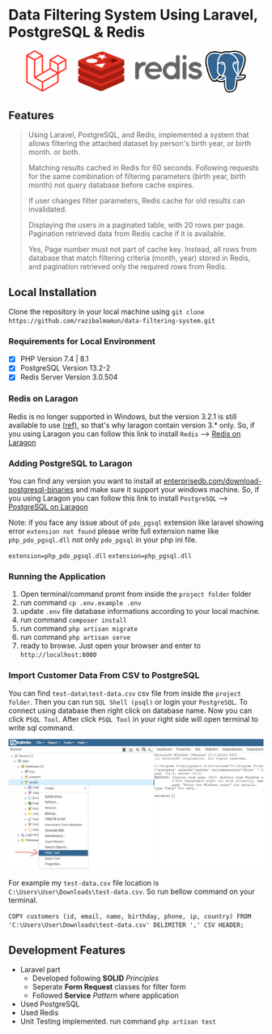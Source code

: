 # Data Filtering System Using  Laravel, PostgreSQL & Redis

<p align="center"><a href="https://laravel.com" target="_blank">
<img src="./github/laravel.svg" width="80"></a>&nbsp;&nbsp;&nbsp;&nbsp;
<a href="https://redis.io/" target="_blank" rel="noopener noreferrer"><img width="250" src="./github/redis.png" alt="Redis logo"></a>
<a href="https://www.postgresql.org/" target="_blank">
      <img alt="PostgreSQL" width="80" src="./github/postgresql.png">
    </a>
</p>

## Features

> Using Laravel, PostgreSQL, and Redis, implemented a system that allows filtering the attached dataset by person's birth year, or birth month. or both.
> 
> Matching results cached in Redis for 60 seconds. Following requests for the same combination of filtering parameters (birth year, birth month) not query database before cache expires. 
> 
> If user changes filter parameters, Redis cache for old results can invalidated.
> 
> Displaying the users in a paginated table, with 20 rows per page. Pagination retrieved data from Redis cache if it is available.
> 
> Yes, Page number must not part of cache key. Instead, all rows from database that match filtering criteria (month, year) stored in Redis, and pagination retrieved only the required rows from Redis.


## Local Installation

Clone the repository in your local machine using `git clone https://github.com/razibalmamun/data-filtering-system.git`

### Requirements for Local Environment

-   [x] PHP Version 7.4 | 8.1
-   [x] PostgreSQL Version 13.2-2
-   [x] Redis Server Version 3.0.504

### Redis on Laragon
Redis is no longer supported in Windows, but the version 3.2.1 is still available to use [(ref)](https://redis.com/blog/redis-on-windows-8-1-and-previous-versions/#:~:text=Officially%2C%20Redis%20is%20not%20supported,ported%20to%20Windows%20by%20MSOpenTech.), so that's why laragon contain version 3.* only.
So, if you using Laragon you can follow this link to install `Redis` --> [Redis on Laragon](https://dev.to/dendihandian/installing-php-redis-extension-on-laragon-2mp3)

### Adding PostgreSQL to Laragon
You can find any version you want to install at [enterprisedb.com/download-postgresql-binaries](https://www.enterprisedb.com/download-postgresql-binaries) and make sure it support your windows machine. So, if you using Laragon you can follow this link to install `PostgreSQL` --> [PostgreSQL on Laragon](https://dev.to/dendihandian/adding-postgresql-to-laragon-2kde)

Note: if you face any issue about of `pdo_pgsql` extension like laravel showing error `extension not found` please write full extension name like `php_pdo_pgsql.dll` not only `pdo_pgsql` in your php ini file.

`extension=php_pdo_pgsql.dll`
`extension=php_pgsql.dll`

### Running the Application

1.  Open terminal/command promt from inside the `project folder` folder
2.  run command `cp .env.example .env`
3.  update `.env` file database informations according to your local machine.
4.  run command `composer install`
5.  run command `php artisan migrate`
8.  run command `php artisan serve`
9.  ready to browse. Just open your browser and enter to `http://localhost:8000`

### Import Customer Data From CSV to PostgreSQL
You can find `test-data\test-data.csv` csv file from inside the `project folder`. Then you can run `SQL Shell (psql)` or login your `PostgreSQL`. To connect using database then right click on database name. Now you can click `PSQL Tool`. After click `PSQL Tool` in your right side will open terminal to write sql command.

<img width="820" src="./github/fsql.jpg" alt="PSQL Tool">

For example my `test-data.csv` file location is `C:\Users\User\Downloads\test-data.csv`. So run bellow command on your terminal.

`COPY customers (id, email, name, birthday, phone, ip, country) FROM 'C:\Users\User\Downloads\test-data.csv' DELIMITER ',' CSV HEADER;`

## Development Features
-   Laravel part
    -   Developed following **SOLID** _Principles_    
    -   Seperate **Form Request** classes for filter form
    -   Followed **Service** _Pattern_ where application
-   Used PostgreSQL
-   Used Redis
-   Unit Testing implemented. run command `php artisan test` 
